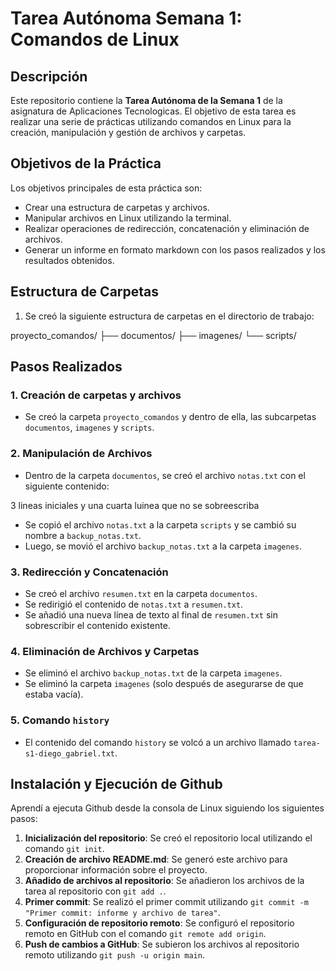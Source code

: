 # Tarea Autónoma Semana 1: Comandos de Linux

## Descripción

Este repositorio contiene la **Tarea Autónoma de la Semana 1** de la asignatura de Aplicaciones Tecnologicas. El objetivo de esta tarea es realizar una serie de prácticas utilizando comandos en Linux para la creación, manipulación y gestión de archivos y carpetas.

## Objetivos de la Práctica

Los objetivos principales de esta práctica son:

- Crear una estructura de carpetas y archivos.
- Manipular archivos en Linux utilizando la terminal.
- Realizar operaciones de redirección, concatenación y eliminación de archivos.
- Generar un informe en formato markdown con los pasos realizados y los resultados obtenidos.

## Estructura de Carpetas

1. Se creó la siguiente estructura de carpetas en el directorio de trabajo:

proyecto_comandos/ ├── documentos/ ├── imagenes/ └── scripts/


## Pasos Realizados

### 1. Creación de carpetas y archivos

- Se creó la carpeta `proyecto_comandos` y dentro de ella, las subcarpetas `documentos`, `imagenes` y `scripts`.

### 2. Manipulación de Archivos

- Dentro de la carpeta `documentos`, se creó el archivo `notas.txt` con el siguiente contenido:

3 lineas iniciales y una cuarta luinea que no se sobreescriba

- Se copió el archivo `notas.txt` a la carpeta `scripts` y se cambió su nombre a `backup_notas.txt`.
- Luego, se movió el archivo `backup_notas.txt` a la carpeta `imagenes`.

### 3. Redirección y Concatenación

- Se creó el archivo `resumen.txt` en la carpeta `documentos`.
- Se redirigió el contenido de `notas.txt` a `resumen.txt`.
- Se añadió una nueva línea de texto al final de `resumen.txt` sin sobrescribir el contenido existente.

### 4. Eliminación de Archivos y Carpetas

- Se eliminó el archivo `backup_notas.txt` de la carpeta `imagenes`.
- Se eliminó la carpeta `imagenes` (solo después de asegurarse de que estaba vacía).

### 5. Comando `history`

- El contenido del comando `history` se volcó a un archivo llamado `tarea-s1-diego_gabriel.txt`.

## Instalación y Ejecución de Github

Aprendí a ejecuta Github desde la consola de Linux siguiendo los siguientes pasos:

1. **Inicialización del repositorio**: Se creó el repositorio local utilizando el comando `git init`.
2. **Creación de archivo README.md**: Se generó este archivo para proporcionar información sobre el proyecto.
3. **Añadido de archivos al repositorio**: Se añadieron los archivos de la tarea al repositorio con `git add .`.
4. **Primer commit**: Se realizó el primer commit utilizando `git commit -m "Primer commit: informe y archivo de tarea"`.
5. **Configuración de repositorio remoto**: Se configuró el repositorio remoto en GitHub con el comando `git remote add origin`.
6. **Push de cambios a GitHub**: Se subieron los archivos al repositorio remoto utilizando `git push -u origin main`.

